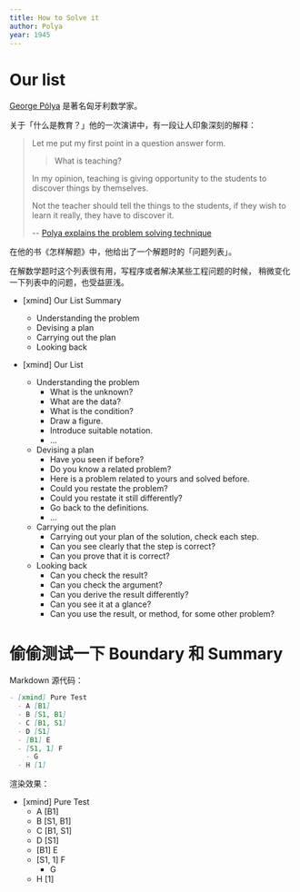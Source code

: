 ```yaml
---
title: How to Solve it
author: Polya
year: 1945
---
```


# Our list

[George Pólya](https://en.wikipedia.org/wiki/George_P%C3%B3lya) 是著名匈牙利数学家。

关于「什么是教育？」他的一次演讲中，有一段让人印象深刻的解释：

> Let me put my first point in a question answer form.
>
> > What is teaching?
>
> In my opinion, teaching is giving opportunity to the students
> to discover things by themselves.
>
> Not the teacher should tell the things to the students,
> if they wish to learn it really, they have to discover it.
>
> -- [Polya explains the problem solving technique](https://www.youtube.com/watch?v=h0gbw-Ur_do)

在他的书《怎样解题》中，他给出了一个解题时的「问题列表」。

在解数学题时这个列表很有用，写程序或者解决某些工程问题的时候，
稍微变化一下列表中的问题，也受益匪浅。

- [xmind] Our List Summary
  - Understanding the problem
  - Devising a plan
  - Carrying out the plan
  - Looking back

- [xmind] Our List
  - Understanding the problem
    - What is the unknown?
    - What are the data?
    - What is the condition?
    - Draw a figure.
    - Introduce suitable notation.
    - ...
  - Devising a plan
    - Have you seen if before?
    - Do you know a related problem?
    - Here is a problem related to yours and solved before.
    - Could you restate the problem?
    - Could you restate it still differently?
    - Go back to the definitions.
    - ...
  - Carrying out the plan
    - Carrying out your plan of the solution, check each step.
    - Can you see clearly that the step is correct?
    - Can you prove that it is correct?
  - Looking back
    - Can you check the result?
    - Can you check the argument?
    - Can you derive the result differently?
    - Can you see it at a glance?
    - Can you use the result, or method, for some other problem?

# 偷偷测试一下 Boundary 和 Summary

Markdown 源代码：

``` markdown
- [xmind] Pure Test
  - A [B1]
  - B [S1, B1]
  - C [B1, S1]
  - D [S1]
  - [B1] E
  - [S1, 1] F
    - G
  - H [1]
```

渲染效果：

- [xmind] Pure Test
  - A [B1]
  - B [S1, B1]
  - C [B1, S1]
  - D [S1]
  - [B1] E
  - [S1, 1] F
    - G
  - H [1]
